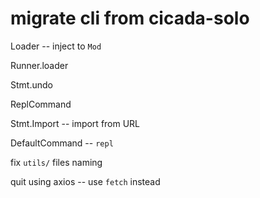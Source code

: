 # migrate cli from cicada-solo

Loader -- inject to `Mod`

Runner.loader

Stmt.undo

ReplCommand

Stmt.Import -- import from URL

DefaultCommand -- `repl`

fix `utils/` files naming

quit using axios -- use `fetch` instead
